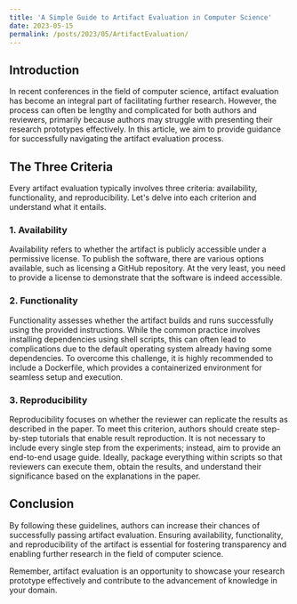 ```yaml
---
title: 'A Simple Guide to Artifact Evaluation in Computer Science'
date: 2023-05-15
permalink: /posts/2023/05/ArtifactEvaluation/
---
```

## Introduction
In recent conferences in the field of computer science, artifact evaluation has become an integral part of facilitating further research. However, the process can often be lengthy and complicated for both authors and reviewers, primarily because authors may struggle with presenting their research prototypes effectively. In this article, we aim to provide guidance for successfully navigating the artifact evaluation process.

## The Three Criteria
Every artifact evaluation typically involves three criteria: availability, functionality, and reproducibility. Let's delve into each criterion and understand what it entails.

### 1. Availability
Availability refers to whether the artifact is publicly accessible under a permissive license. To publish the software, there are various options available, such as licensing a GitHub repository. At the very least, you need to provide a license to demonstrate that the software is indeed accessible.

### 2. Functionality
Functionality assesses whether the artifact builds and runs successfully using the provided instructions. While the common practice involves installing dependencies using shell scripts, this can often lead to complications due to the default operating system already having some dependencies. To overcome this challenge, it is highly recommended to include a Dockerfile, which provides a containerized environment for seamless setup and execution.

### 3. Reproducibility
Reproducibility focuses on whether the reviewer can replicate the results as described in the paper. To meet this criterion, authors should create step-by-step tutorials that enable result reproduction. It is not necessary to include every single step from the experiments; instead, aim to provide an end-to-end usage guide. Ideally, package everything within scripts so that reviewers can execute them, obtain the results, and understand their significance based on the explanations in the paper.

## Conclusion
By following these guidelines, authors can increase their chances of successfully passing artifact evaluation. Ensuring availability, functionality, and reproducibility of the artifact is essential for fostering transparency and enabling further research in the field of computer science.

Remember, artifact evaluation is an opportunity to showcase your research prototype effectively and contribute to the advancement of knowledge in your domain.
